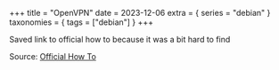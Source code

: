 +++
title = "OpenVPN"
date = 2023-12-06
extra = { series = "debian" }
taxonomies = { tags = ["debian"] }
+++

Saved link to official how to because it was a bit hard to find

Source: [Official How To](https://openvpn.net/community-resources/how-to/)
